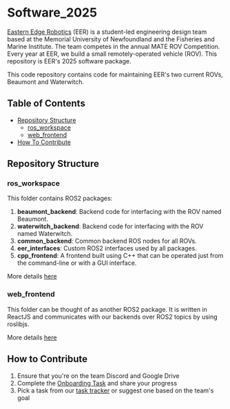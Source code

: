 # Software_2025

[Eastern Edge Robotics](https://www.easternedgerobotics.com/) (EER) is a student-led engineering design team based at the Memorial University of Newfoundland and the Fisheries and Marine Institute. The team competes in the annual MATE ROV Competition. Every year at EER, we build a small remotely-operated vehicle (ROV). This repository is EER's 2025 software package.

This code repository contains code for maintaining EER's two current ROVs, Beaumont and Waterwitch.

## Table of Contents

- [Repository Structure](#repository-structure) 
    - [ros_workspace](#ros_workspace) 
    - [web_frontend](#web_frontend) 
- [How To Contribute](#how_to_contribute) 

## Repository Structure

### ros_workspace
This folder contains ROS2 packages:
1. **beaumont_backend**: Backend code for interfacing with the ROV named Beaumont.
2. **waterwitch_backend**: Backend code for interfacing with the ROV named Waterwitch.
3. **common_backend**: Common backend ROS nodes for all ROVs.
4. **eer_interfaces**: Custom ROS2 interfaces used by all packages.
5. **cpp_frontend**: A frontend built using C++ that can be operated just from the command-line or with a GUI interface.

More details [here](./ros_workspace/)

### web_frontend
This folder can be thought of as another ROS2 package. It is written in ReactJS and communicates with our backends over ROS2 topics by using roslibjs.

More details [here](./web_frontend/)

## How to Contribute

1. Ensure that you're on the team Discord and Google Drive
2. Complete the [Onboarding Task](https://docs.google.com/document/d/13x00C8hjDYVJlFbLWkDBietP3UNgz9KQ2YJGyHPrInM/edit?usp=drive_link) and share your progress 
3. Pick a task from our [task tracker](https://docs.google.com/spreadsheets/d/1OF3RxeuQIAM3jEYy3F_bVlgd5O9Kzjha2wboch3H_Rw/edit?usp=drive_link) or suggest one based on the team's goal


